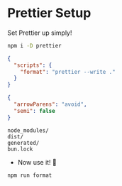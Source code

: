 # Prettier Setup

Set Prettier up simply!

```sh
npm i -D prettier
```

```json title="package.json"
{
  "scripts": {
    "format": "prettier --write ."
  }
}
```

```json title=".prettierrc"
{
  "arrowParens": "avoid",
  "semi": false
}
```

```text title=".prettierignore"
node_modules/
dist/
generated/
bun.lock
```

- Now use it! 🥳

```sh
npm run format
```
